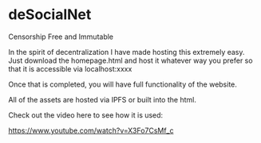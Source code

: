 # deSocialNet
Censorship Free and Immutable


In the spirit of decentralization I have made hosting this extremely easy. Just download the homepage.html and host it whatever way you prefer so that it is accessible via localhost:xxxx


Once that is completed, you will have full functionality of the website. 

All of the assets are hosted via IPFS or built into the html.

Check out the video here to see how it is used:

https://www.youtube.com/watch?v=X3Fo7CsMf_c
